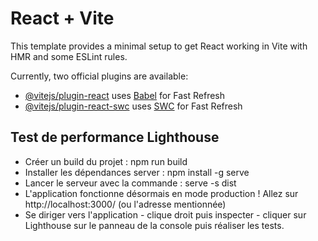 # React + Vite

This template provides a minimal setup to get React working in Vite with HMR and some ESLint rules.

Currently, two official plugins are available:

- [@vitejs/plugin-react](https://github.com/vitejs/vite-plugin-react/blob/main/packages/plugin-react/README.md) uses [Babel](https://babeljs.io/) for Fast Refresh
- [@vitejs/plugin-react-swc](https://github.com/vitejs/vite-plugin-react-swc) uses [SWC](https://swc.rs/) for Fast Refresh

## Test de performance Lighthouse

- Créer un build du projet : npm run build
- Installer les dépendances server : npm install -g serve
- Lancer le serveur avec la commande : serve -s dist
- L'application fonctionne désormais en mode production ! Allez sur http://localhost:3000/ (ou l'adresse mentionnée)
- Se diriger vers l'application - clique droit puis inspecter - cliquer sur Lighthouse sur le panneau de la console puis réaliser les tests.
